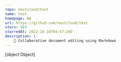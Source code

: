 ```yaml
---
repo: nextcloud/text
name: text
homepage: NA
url: https://github.com/nextcloud/text
stars: 565
starredAt: 2022-10-16T04:47:29Z
description: |-
    📑 Collaborative document editing using Markdown
---
```


[object Object]
